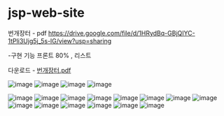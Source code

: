 # jsp-web-site



번개장터 - pdf https://drive.google.com/file/d/1HRydBq-GBjQIYC-1tPli3Ujg5j_5s-lG/view?usp=sharing

-구현 기능 프론트 80% , 리스트 


다운로드 - [번개장터.pdf](https://github.com/nanandive/jsp-web-site/files/12081847/default.pdf)


![image](https://github.com/nanandive/jsp-web-site/assets/117037428/2af101ff-a0ef-4a9a-8a58-300b993b5b48)
![image](https://github.com/nanandive/jsp-web-site/assets/117037428/f9b9eb5f-02e1-4e7c-ae1a-4b8329e8f6df)
![image](https://github.com/nanandive/jsp-web-site/assets/117037428/57d6e5d6-2389-4a7a-8bf4-37e0cc21503d)
![image](https://github.com/nanandive/jsp-web-site/assets/117037428/22ab60fc-502a-4ba3-8f44-f021cf5f1ed8)


![image](https://github.com/nanandive/jsp-web-site/assets/117037428/b562a859-57cd-4c32-be44-700a2426d681)
![image](https://github.com/nanandive/jsp-web-site/assets/117037428/7e631e33-1cb7-461b-a90f-9e41a0afbbb6)
![image](https://github.com/nanandive/jsp-web-site/assets/117037428/8a7fbec1-210e-40a6-b6f5-3bbf2d17cc9d)
![image](https://github.com/nanandive/jsp-web-site/assets/117037428/4cc4fa31-bd09-4327-80e5-992313f6faf6)
![image](https://github.com/nanandive/jsp-web-site/assets/117037428/ee5fe0a2-7d0d-46fc-94b5-594e3499d3ea)
![image](https://github.com/nanandive/jsp-web-site/assets/117037428/35224ba4-057f-48a2-821f-0ee16923e371)
![image](https://github.com/nanandive/jsp-web-site/assets/117037428/f67c6b9e-d979-47bb-9838-34792cc205e4)
![image](https://github.com/nanandive/jsp-web-site/assets/117037428/de7305bd-69bd-4eb0-b1b8-bfaa28c9b5b9)
![image](https://github.com/nanandive/jsp-web-site/assets/117037428/6acdd796-9bf6-40cf-a08a-702f0eddbc2e)
![image](https://github.com/nanandive/jsp-web-site/assets/117037428/572cefbe-470c-4c64-9e69-dd52f48de579)
![image](https://github.com/nanandive/jsp-web-site/assets/117037428/445db927-5e43-4af7-a7d2-20aa7683424f)
![image](https://github.com/nanandive/jsp-web-site/assets/117037428/7c9d7fbe-0641-42f2-91f2-35e55f45b8a1)
![image](https://github.com/nanandive/jsp-web-site/assets/117037428/2533ca65-f500-4d89-bf48-e4b864ec7a73)
![image](https://github.com/nanandive/jsp-web-site/assets/117037428/a92f4f8f-d1dc-4a62-9742-5747e18a3d20)

